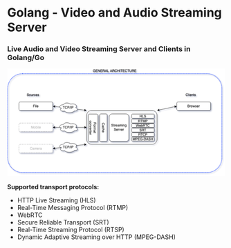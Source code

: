 # Golang - Video and Audio Streaming Server 

### Live Audio and Video Streaming Server and Clients in Golang/Go

![General Architecture.png](Documentation%2FGeneral%20Architecture.png)

**Supported transport protocols:**

* HTTP Live Streaming (HLS) 
* Real-Time Messaging Protocol (RTMP)
* WebRTC
* Secure Reliable Transport (SRT) 
* Real-Time Streaming Protocol (RTSP) 
* Dynamic Adaptive Streaming over HTTP (MPEG-DASH) 
